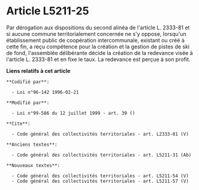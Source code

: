 # Article L5211-25

Par dérogation aux dispositions du second alinéa de l'article L. 2333-81 et si aucune commune territorialement concernée ne
s'y oppose, lorsqu'un établissement public de coopération intercommunale, existant ou créé à cette fin, a reçu compétence
pour la création et la gestion de pistes de ski de fond, l'assemblée délibérante décide la création de la redevance visée à
l'article L. 2333-81 et en fixe le taux. La redevance est perçue à son profit.

**Liens relatifs à cet article**

	**Codifié par**:

	  - Loi n°96-142 1996-02-21

	**Modifié par**:

	  - Loi n°99-586 du 12 juillet 1999 - art. 39 ()

	**Cite**:

	  - Code général des collectivités territoriales - art. L2333-81 (V)

	**Anciens textes**:

	  - Code général des collectivités territoriales - art. L5211-31 (Ab)

	**Nouveaux textes**:

	  - Code général des collectivités territoriales - art. L5211-54 (V)
	  - Code général des collectivités territoriales - art. L5211-57 (V)
